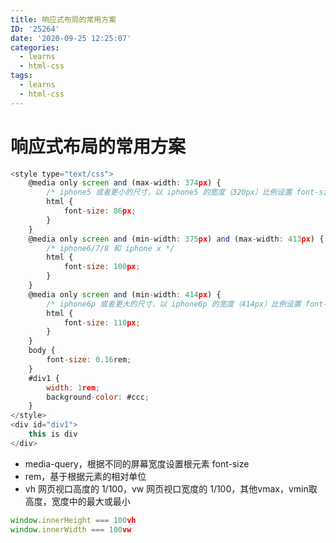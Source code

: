 ```yaml
---
title: 响应式布局的常用方案
ID: '25264'
date: '2020-09-25 12:25:07'
categories:
  - learns
  - html-css
tags:
  - learns
  - html-css
---
```


# 响应式布局的常用方案

``` js 
<style type="text/css">
    @media only screen and (max-width: 374px) {
        /* iphone5 或者更小的尺寸，以 iphone5 的宽度（320px）比例设置 font-size */
        html {
            font-size: 86px;
        }
    }
    @media only screen and (min-width: 375px) and (max-width: 413px) {
        /* iphone6/7/8 和 iphone x */
        html {
            font-size: 100px;
        }
    }
    @media only screen and (min-width: 414px) {
        /* iphone6p 或者更大的尺寸，以 iphone6p 的宽度（414px）比例设置 font-size */
        html {
            font-size: 110px;
        }
    }
    body {
        font-size: 0.16rem;
    }
    #div1 {
        width: 1rem;
        background-color: #ccc;
    }
</style>
<div id="div1">
    this is div
</div>
```

- media-query，根据不同的屏幕宽度设置根元素 font-size
- rem，基于根据元素的相对单位
- vh 网页视口高度的 1/100，vw 网页视口宽度的 1/100，其他vmax，vmin取高度，宽度中的最大或最小

``` js 
window.innerHeight === 100vh
window.innerWidth === 100vw
```
 
 
